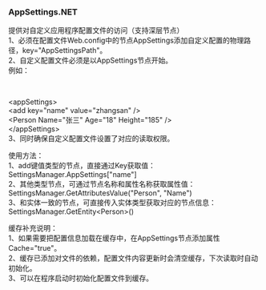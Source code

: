 ### AppSettings.NET

提供对自定义应用程序配置文件的访问（支持深层节点）<br />
1、必须在配置文件Web.config中的节点AppSettings添加自定义配置的物理路径，key="AppSettingsPath"。<br />
2、自定义配置文件必须是以AppSettings节点开始。<br />
例如：<br />
<?xml version="1.0"?><br />
\<appSettings\><br />
	\<add key="name" value="zhangsan" /><br />
	\<Person Name="张三" Age="18" Height="185" /><br />
\</appSettings><br />
3、同时确保自定义配置文件设置了对应的读取权限。<br />

使用方法：<br />
1、add键值类型的节点，直接通过Key获取值：SettingsManager.AppSettings["name"]<br />
2、其他类型节点，可通过节点名称和属性名称获取属性值：SettingsManager.GetAttributesValue("Person", "Name")<br />
3、和实体一致的节点，可直接传入实体类型获取对应的节点信息：SettingsManager.GetEntity\<Person>()<br />

缓存补充说明：<br />
1、如果需要把配置信息加载在缓存中，在AppSettings节点添加属性Cache="true"。<br />
2、缓存已添加对文件的依赖，配置文件内容更新时会清空缓存，下次读取时自动初始化。<br />
3、可以在程序启动时初始化配置文件到缓存。<br />
